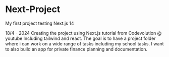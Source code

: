 # Next-Project
My first project testing Next.js 14

18/4 - 2024
Creating the project using Next.js tutorial from Codevolution @ youtube
Including tailwind and react.
The goal is to have a project folder where i can work on a wide range of tasks including my school tasks.
I want to also build an app for private finance planning and documentation.
